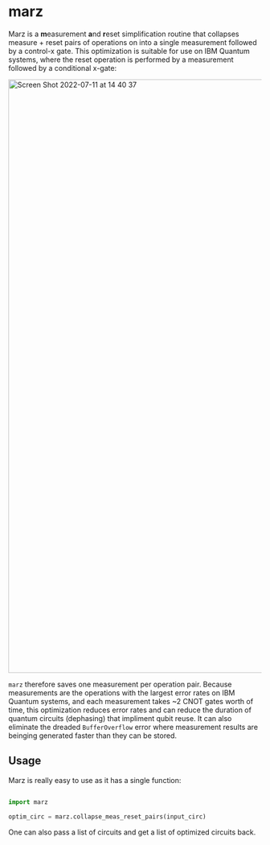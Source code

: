 # marz

Marz is a **m**easurement **a**nd **r**eset simplification routine that collapses measure + reset pairs of operations on into a single measurement followed by a control-x gate.  This optimization is suitable for use on IBM Quantum systems, where the reset operation is performed by a measurement followed by a conditional x-gate: 

<img width="1180" alt="Screen Shot 2022-07-11 at 14 40 37" src="https://user-images.githubusercontent.com/1249193/178335187-a8d24aaa-935b-4931-b090-5f87ccb38a0f.png">

`marz` therefore saves one measurement per operation pair.  Because measurements are the operations with the largest error rates on IBM Quantum systems, and each measurement takes ~2 CNOT gates worth of time, this optimization reduces error rates and can reduce the duration of quantum circuits (dephasing) that impliment qubit reuse.  It can also eliminate the dreaded `BufferOverflow` error where measurement results are beinging generated faster than they can be stored.


## Usage

Marz is really easy to use as it has a single function:

```python

import marz

optim_circ = marz.collapse_meas_reset_pairs(input_circ)
```

One can also pass a list of circuits and get a list of optimized circuits back.


